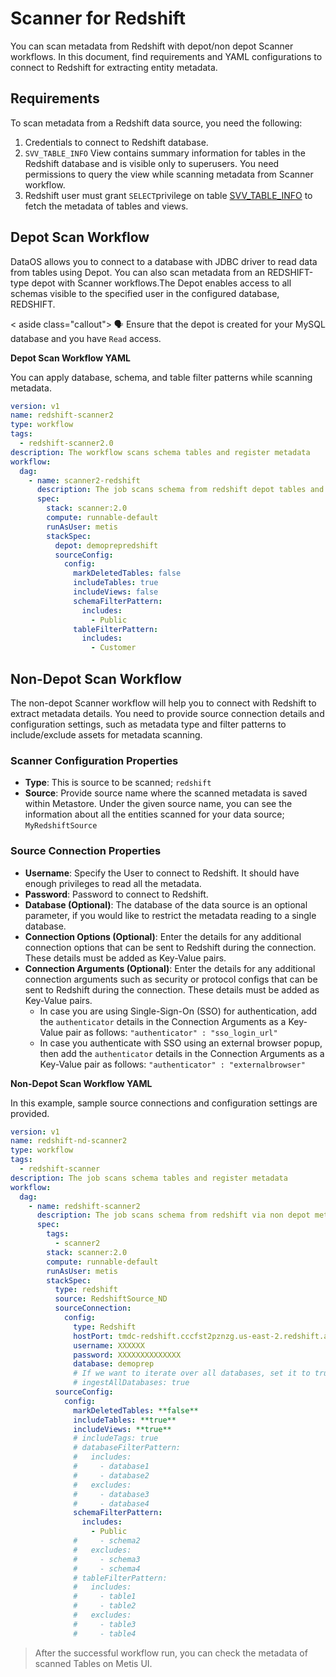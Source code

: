 # Scanner for Redshift

You can scan metadata from Redshift with depot/non depot Scanner workflows. In this document, find requirements and YAML configurations to connect to Redshift for extracting entity metadata. 

## Requirements

To scan metadata from a Redshift data source, you need the following:

1. Credentials to connect to Redshift database.
2. `SVV_TABLE_INFO` View contains summary information for tables in the Redshift database and is visible only to superusers. You need permissions to query the view while scanning metadata from Scanner workflow.
3. Redshift user must grant `SELECT`privilege on table [SVV_TABLE_INFO](https://docs.aws.amazon.com/redshift/latest/dg/r_SVV_TABLE_INFO.html) to fetch the metadata of tables and views.

## Depot Scan Workflow

DataOS allows you to connect to a database with JDBC driver to read data from tables using Depot. You can also scan metadata from an REDSHIFT-type depot with Scanner workflows.The Depot enables access to all schemas visible to the specified user in the configured database, REDSHIFT. 

< aside class="callout">
🗣 Ensure that the depot is created for your MySQL database and you have `Read` access.</aside>

**Depot Scan Workflow YAML**

You can apply database, schema, and table filter patterns while scanning metadata.

```yaml
version: v1
name: redshift-scanner2
type: workflow
tags:
  - redshift-scanner2.0
description: The workflow scans schema tables and register metadata
workflow:
  dag:
    - name: scanner2-redshift
      description: The job scans schema from redshift depot tables and register metadata to metis2
      spec:
        stack: scanner:2.0
        compute: runnable-default
        runAsUser: metis
        stackSpec:
          depot: demoprepredshift
          sourceConfig:
            config:
              markDeletedTables: false
              includeTables: true
              includeViews: false
              schemaFilterPattern:
                includes:
                  - Public
              tableFilterPattern:
                includes:
                  - Customer
```

## Non-Depot Scan Workflow

The non-depot Scanner workflow will help you to connect with Redshift to extract metadata details. You need to provide source connection details and configuration settings, such as metadata type and filter patterns to include/exclude assets for metadata scanning. 

### **Scanner Configuration Properties**

- **Type**: This is source to be scanned; `redshift`
- **Source**: Provide source name where the scanned metadata is saved within Metastore. Under the given source name, you can see the information about all the entities scanned for your data source; `MyRedshiftSource`

### **Source Connection Properties**

- **Username**: Specify the User to connect to Redshift. It should have enough privileges to read all the metadata.
- **Password**: Password to connect to Redshift.
- **Database (Optional)**: The database of the data source is an optional parameter, if you would like to restrict the metadata reading to a single database.
- **Connection Options (Optional)**: Enter the details for any additional connection options that can be sent to Redshift during the connection. These details must be added as Key-Value pairs.
- **Connection Arguments (Optional)**: Enter the details for any additional connection arguments such as security or protocol configs that can be sent to Redshift during the connection. These details must be added as Key-Value pairs.
    - In case you are using Single-Sign-On (SSO) for authentication, add the `authenticator` details in the Connection Arguments as a Key-Value pair as follows: `"authenticator" : "sso_login_url"`
    - In case you authenticate with SSO using an external browser popup, then add the `authenticator` details in the Connection Arguments as a Key-Value pair as follows: `"authenticator" : "externalbrowser"`

**Non-Depot Scan Workflow YAML**

In this example, sample source connections and configuration settings are provided.

```yaml
version: v1
name: redshift-nd-scanner2
type: workflow
tags:
  - redshift-scanner
description: The job scans schema tables and register metadata
workflow:
  dag:
    - name: redshift-scanner2
      description: The job scans schema from redshift via non depot method to scan tables and register their metadata on metis2
      spec:
        tags:
          - scanner2
        stack: scanner:2.0
        compute: runnable-default
        runAsUser: metis
        stackSpec:
          type: redshift
          source: RedshiftSource_ND
          sourceConnection:
            config:
              type: Redshift
              hostPort: tmdc-redshift.cccfst2pznzg.us-east-2.redshift.amazonaws.com:5439
              username: XXXXXX
              password: XXXXXXXXXXXXXX
              database: demoprep
              # If we want to iterate over all databases, set it to true
              # ingestAllDatabases: true
          sourceConfig:
            config:
              markDeletedTables: **false**
              includeTables: **true**
              includeViews: **true**
              # includeTags: true
              # databaseFilterPattern:
              #   includes:
              #     - database1
              #     - database2
              #   excludes:
              #     - database3
              #     - database4
              schemaFilterPattern:
                includes:
                  - Public
              #     - schema2
              #   excludes:
              #     - schema3
              #     - schema4
              # tableFilterPattern:
              #   includes:
              #     - table1
              #     - table2
              #   excludes:
              #     - table3
              #     - table4
```

> After the successful workflow run, you can check the metadata of scanned Tables on Metis UI.
